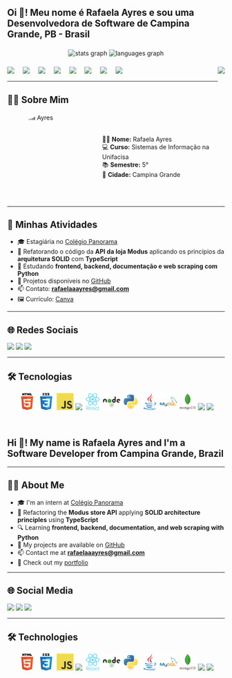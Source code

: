 <h2 align="left">Oi 👋! Meu nome é Rafaela Ayres e sou uma Desenvolvedora de Software de Campina Grande, PB - Brasil</h2>

###

<div align="center">
  <img src="https://github-readme-stats.vercel.app/api?username=RafaBricia&hide_title=false&hide_rank=false&show_icons=true&include_all_commits=true&count_private=true&disable_animations=false&theme=dracula&locale=pt-br&hide_border=false" height="150" alt="stats graph" />
  <img src="https://github-readme-stats.vercel.app/api/top-langs?username=RafaBricia&locale=pt-br&hide_title=false&layout=compact&card_width=320&langs_count=5&theme=dracula&hide_border=false" height="150" alt="languages graph" />
</div>

###

<img align="right" height="150" src="https://i.imgflip.com/65efzo.gif" />

###

<div align="left">
  <img src="https://cdn.jsdelivr.net/gh/devicons/devicon/icons/javascript/javascript-original.svg" height="30" />
  <img width="12" />
  <img src="https://cdn.jsdelivr.net/gh/devicons/devicon/icons/typescript/typescript-original.svg" height="30" />
  <img width="12" />
  <img src="https://cdn.jsdelivr.net/gh/devicons/devicon/icons/react/react-original.svg" height="30" />
  <img width="12" />
  <img src="https://cdn.jsdelivr.net/gh/devicons/devicon/icons/html5/html5-original.svg" height="30" />
  <img width="12" />
  <img src="https://cdn.jsdelivr.net/gh/devicons/devicon/icons/css3/css3-original.svg" height="30" />
  <img width="12" />
  <img src="https://cdn.jsdelivr.net/gh/devicons/devicon/icons/python/python-original.svg" height="30" />
  <img width="12" />
  <img src="https://cdn.jsdelivr.net/gh/devicons/devicon/icons/java/java-original.svg" height="30" />
  <img width="12" />
  <img src="https://cdn.jsdelivr.net/gh/devicons/devicon/icons/nodejs/nodejs-original-wordmark.svg" height="30" />
</div>

---

## 👩‍💻 Sobre Mim

<div style="display: flex; align-items: center; gap: 20px; margin-top: 20px;">
  <img src="https://media.licdn.com/dms/image/v2/D4D03AQF-iINMEgQIHg/profile-displayphoto-shrink_800_800/B4DZaWGKkwGcAc-/0/1746274921530?e=1755734400&v=beta&t=GPvP1gyyRPlgAKWDeN_2zuGCkX6ERjroes8wkKCqWP8" 
  alt="Rafaela Ayres" width="200px" height="200px" style="border-radius: 50%; object-fit: cover;">
  
  <div>
    👩‍💻 <b>Nome:</b> Rafaela Ayres <br>
    💻 <b>Curso:</b> Sistemas de Informação na Unifacisa <br>
    📚 <b>Semestre:</b> 5° <br>
    🌇 <b>Cidade:</b> Campina Grande
  </div>
</div>

---

## 🚀 Minhas Atividades

- 🎓 Estagiária no [Colégio Panorama](https://colegiopanorama.com.br/)
- 📌 Refatorando o código da **API da loja Modus** aplicando os princípios da **arquitetura SOLID** com **TypeScript**
- 🧠 Estudando **frontend, backend, documentação e web scraping com Python**
- 📁 Projetos disponíveis no [GitHub](https://github.com/RafaBricia)
- 📫 Contato: **rafaelaaayres@gmail.com**
- 🖼️ Currículo: [Canva](https://www.canva.com/design/DAGLOu-kwAU/AjzjmMoouDEKP5wVNs13Hw/edit)


---

## 🌐 Redes Sociais

<div align="left">
  <a href="https://github.com/RafaBricia"><img src="https://img.shields.io/badge/GitHub-100000?style=for-the-badge&logo=github&logoColor=white" /></a>
  <a href="https://www.linkedin.com/in/rafaela-ayres/"><img src="https://img.shields.io/badge/LinkedIn-0077B5?style=for-the-badge&logo=linkedin&logoColor=white" /></a>
  <a href="mailto:rafaelaaayres@gmail.com"><img src="https://img.shields.io/badge/Gmail-D14836?style=for-the-badge&logo=gmail&logoColor=white" /></a>
</div>

---

## 🛠️ Tecnologias

<p align="center">
  <img src="https://raw.githubusercontent.com/devicons/devicon/master/icons/html5/html5-original-wordmark.svg" width="40" />
  <img src="https://raw.githubusercontent.com/devicons/devicon/master/icons/css3/css3-original-wordmark.svg" width="40" />
  <img src="https://raw.githubusercontent.com/devicons/devicon/master/icons/javascript/javascript-original.svg" width="40" />
  <img src="https://cdn.jsdelivr.net/gh/devicons/devicon/icons/typescript/typescript-original.svg" width="40" />
  <img src="https://raw.githubusercontent.com/devicons/devicon/master/icons/react/react-original-wordmark.svg" width="40" />
  <img src="https://raw.githubusercontent.com/devicons/devicon/master/icons/nodejs/nodejs-original-wordmark.svg" width="40" />
  <img src="https://raw.githubusercontent.com/devicons/devicon/master/icons/python/python-original.svg" width="40" />
  <img src="https://raw.githubusercontent.com/devicons/devicon/master/icons/java/java-original.svg" width="40" />
  <img src="https://raw.githubusercontent.com/devicons/devicon/master/icons/mysql/mysql-original-wordmark.svg" width="40" />
  <img src="https://raw.githubusercontent.com/devicons/devicon/master/icons/mongodb/mongodb-original-wordmark.svg" width="40" />
  <img src="https://www.vectorlogo.zone/logos/git-scm/git-scm-icon.svg" width="40" />
  <img src="https://www.vectorlogo.zone/logos/figma/figma-icon.svg" width="40" />
</p>

<br>

<h2 align="left">Hi 👋! My name is Rafaela Ayres and I'm a Software Developer from Campina Grande, Brazil</h2>

---

## 👩‍💻 About Me

- 🎓 I'm an intern at [Colégio Panorama](https://colegiopanorama.com.br/)
- 📌 Refactoring the **Modus store API** applying **SOLID architecture principles** using **TypeScript**
- 🔍 Learning **frontend, backend, documentation, and web scraping with Python**
- 📁 My projects are available on [GitHub](https://github.com/RafaBricia)
- 📫 Contact me at **rafaelaaayres@gmail.com**
- 🎨 Check out my [portfolio](https://www.canva.com/design/DAGLOu-kwAU/AjzjmMoouDEKP5wVNs13Hw/edit)

---

## 🌐 Social Media

<a href="https://github.com/RafaBricia"><img src="https://img.shields.io/badge/GitHub-100000?style=for-the-badge&logo=github&logoColor=white" /></a>
<a href="https://www.linkedin.com/in/rafaela-ayres/"><img src="https://img.shields.io/badge/LinkedIn-0077B5?style=for-the-badge&logo=linkedin&logoColor=white" /></a>
<a href="mailto:rafaelaaayres@gmail.com"><img src="https://img.shields.io/badge/Gmail-D14836?style=for-the-badge&logo=gmail&logoColor=white" /></a>

---

## 🛠️ Technologies

<p align="center">
  <img src="https://raw.githubusercontent.com/devicons/devicon/master/icons/html5/html5-original-wordmark.svg" width="40" />
  <img src="https://raw.githubusercontent.com/devicons/devicon/master/icons/css3/css3-original-wordmark.svg" width="40" />
  <img src="https://raw.githubusercontent.com/devicons/devicon/master/icons/javascript/javascript-original.svg" width="40" />
  <img src="https://cdn.jsdelivr.net/gh/devicons/devicon/icons/typescript/typescript-original.svg" width="40" />
  <img src="https://raw.githubusercontent.com/devicons/devicon/master/icons/react/react-original-wordmark.svg" width="40" />
  <img src="https://raw.githubusercontent.com/devicons/devicon/master/icons/nodejs/nodejs-original-wordmark.svg" width="40" />
  <img src="https://raw.githubusercontent.com/devicons/devicon/master/icons/python/python-original.svg" width="40" />
  <img src="https://raw.githubusercontent.com/devicons/devicon/master/icons/java/java-original.svg" width="40" />
  <img src="https://raw.githubusercontent.com/devicons/devicon/master/icons/mysql/mysql-original-wordmark.svg" width="40" />
  <img src="https://raw.githubusercontent.com/devicons/devicon/master/icons/mongodb/mongodb-original-wordmark.svg" width="40" />
  <img src="https://www.vectorlogo.zone/logos/git-scm/git-scm-icon.svg" width="40" />
  <img src="https://www.vectorlogo.zone/logos/figma/figma-icon.svg" width="40" />
</p>
